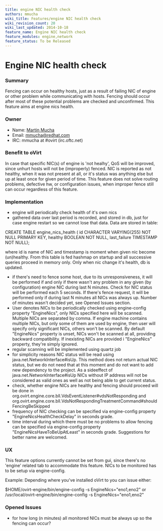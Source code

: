 ```yaml
---
title: engine NIC health check
authors: mmucha
wiki_title: Features/engine NIC health check
wiki_revision_count: 20
wiki_last_updated: 2014-10-18
feature_name: Engine NIC health check
feature_modules: engine,network
feature_status: To be Released
---
```


# Engine NIC health check

### Summary

Fencing can occur on healthy hosts, just as a result of failing NIC of engine or other problem while communicating with hosts. Fencing should occur after most of these potential problems are checked and unconfirmed. This feature aims at engine nics health.

### Owner

*   Name: [Martin Mucha](User:mmucha)
*   Email: <mmucha@redhat.com>
*   IRC: mmucha at #ovirt (irc.oftc.net)

### Benefit to oVirt

In case that specific NIC(s) of engine is 'not healhy', QoS will be improved, since unhurt hosts will not be (improperly) fenced. NIC is reported as not healthy, when it was not present at all, or it's status was anything else but up at least once for given period of time. This feature does not solve routing problems, defective hw, or configuration issues, when improper fence still can occur regardless of this feature.

### Implementation

*   engine will periodically check health of it's own nics
*   gathered data over last period is recorded, and stored in db, just for case engine restart so we cannot lose that data. Data are stored in table:

CREATE TABLE engine_nics_health ( id CHARACTER VARYING(255) NOT NULL PRIMARY KEY, healthy BOOLEAN NOT NULL, last_failure TIMESTAMP NOT NULL);

where id is name of NIC and timestamp is moment when given nic become (un)healthy. From this table is fed hashmap on startup and all successive queries proceed in memory only. Only when nic change it's health, db is updated.

*   if there's need to fence some host, due to its unresponsiveness, it will be performed if and only if there wasn't any problem in any given (by configuration) engine NIC during last N minutes. Check for NIC status will be performed each 5 seconds. If there's fence request, it will be performed only if during last N minutes all NICs was always up. Number of minutes wasn't decided yet, see Opened Issues section.
*   User denotes NICs to be periodically checked using engine-config property "EngineNics", only NICs specified here will be scanned. Multiple NICs are separated by comma. If engine machine contains multiple NICs, but only some of them are used by engine, then user will specify only significant NICs, others won't be scanned. By default "EngineNics" property is unset, NICs won't be scanned at all, providing backward compatibility. If inexisting NICs are provided i "EngineNics" property, they're simply ignored.
*   regular scanning will be implemented using quartz job
*   for simplicity reasons NIC status will be read using java.net.NetworkInterface#isUp. This method does not return actual NIC status, but we do not need that at this moment and do not want to add new dependency to the project. As a sideeffect of java.net.NetworkInterface#isUp NICs without IP address will not be considered as valid ones as well as not being able to get current status.
*   check, whether engine NICs are healthy and fencing should proceed will be done in org.ovirt.engine.core.bll.VdsEventListener#vdsNotResponding and org.ovirt.engine.core.bll.VdsNotRespondingTreatmentCommand#shouldFencingBeSkipped
*   frequency of NIC checking can be specified via engine-config property "EngineNicsHealthCheckDelay" in seconds grade.
*   time interval during which there must be no problems to allow fencing can be specified via engine-config property "EngineNicsHaveToBeUpAtLeast" in seconds grade. Suggestions for better name are welcomed.

### UX

This feature options currently cannot be set from gui, since there's no 'engine' related tab to accommodate this feature. NICs to be monitored has to be setup via engine-config.

Example: Depending where you've installed oVirt to you can issue either:

$HOME/ovirt-engine/bin/engine-config -s EngineNics="eno1,eno2" or /usr/local/ovirt-engine/bin/engine-config -s EngineNics="eno1,eno2"

### Opened Issues

*   for how long (n minutes) all monitored NICs must be always up so the fencing can occur?
